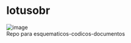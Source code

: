 # lotusobr
![image](https://user-images.githubusercontent.com/100324929/194786628-60349097-00ce-48f7-91bd-f9ad946f09eb.png) <br>
Repo para esquematicos-codicos-documentos
